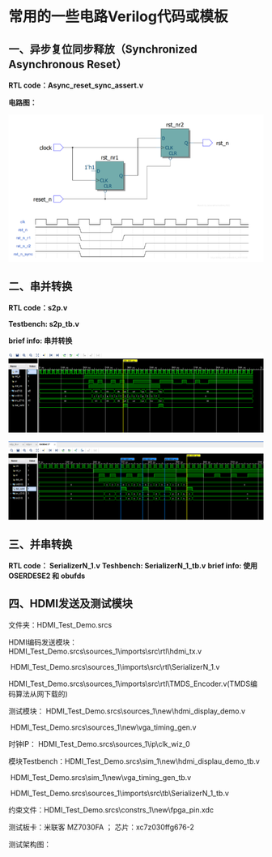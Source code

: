 # 常用的一些电路Verilog代码或模板

## 一、异步复位同步释放（Synchronized Asynchronous Reset）

**RTL code：Async_reset_sync_assert.v**

**电路图：**

![p1](https://github.com/Fan4FPGA/VerilogHDL_Lib/blob/master/pic/Synchronized%20Asynchronous%20Reset.png)

## 二、串并转换

**RTL code：s2p.v**

**Testbench: s2p_tb.v**

**brief info: 串并转换**

![功能仿真图1：](https://github.com/Fan4FPGA/VerilogHDL_Lib/blob/master/pic/s2p_1_fsm.png)

![功能仿真图2：](https://github.com/Fan4FPGA/VerilogHDL_Lib/blob/master/pic/s2p_2_always.png)


## 三、并串转换
**RTL code： SerializerN_1.v**
**Teshbench: SerializerN_1_tb.v**
**brief info: 使用OSERDESE2 和 obufds**



## 四、HDMI发送及测试模块

文件夹：HDMI_Test_Demo.srcs

HDMI编码发送模块：HDMI_Test_Demo.srcs\sources_1\imports\src\rtl\hdmi_tx.v

​								     HDMI_Test_Demo.srcs\sources_1\imports\src\rtl\SerializerN_1.v

​								     HDMI_Test_Demo.srcs\sources_1\imports\src\rtl\TMDS_Encoder.v(TMDS编码算法从网下载的)

测试模块：				  HDMI_Test_Demo.srcs\sources_1\new\hdmi_display_demo.v

​					                 HDMI_Test_Demo.srcs\sources_1\new\vga_timing_gen.v

时钟IP：                      HDMI_Test_Demo.srcs\sources_1\ip\clk_wiz_0



模块Testbench：HDMI_Test_Demo.srcs\sim_1\new\hdmi_displau_demo_tb.v

​							  HDMI_Test_Demo.srcs\sim_1\new\vga_timing_gen_tb.v

​							  HDMI_Test_Demo.srcs\sources_1\imports\src\tb\SerializerN_1_tb.v

约束文件：HDMI_Test_Demo.srcs\constrs_1\new\fpga_pin.xdc

测试板卡：米联客 MZ7030FA ； 芯片：xc7z030ffg676-2 



测试架构图：
